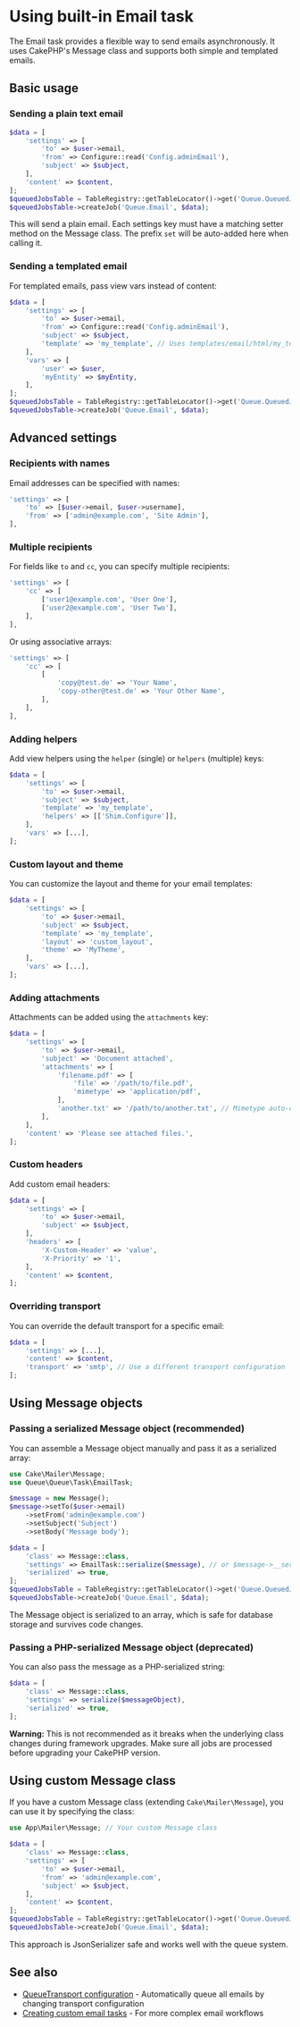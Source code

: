 # Using built-in Email task

The Email task provides a flexible way to send emails asynchronously. It uses CakePHP's Message class and supports both simple and templated emails.

## Basic usage

### Sending a plain text email

```php
$data = [
    'settings' => [
        'to' => $user->email,
        'from' => Configure::read('Config.adminEmail'),
        'subject' => $subject,
    ],
    'content' => $content,
];
$queuedJobsTable = TableRegistry::getTableLocator()->get('Queue.QueuedJobs');
$queuedJobsTable->createJob('Queue.Email', $data);
```

This will send a plain email. Each settings key must have a matching setter method on the Message class.
The prefix `set` will be auto-added here when calling it.

### Sending a templated email

For templated emails, pass view vars instead of content:
```php
$data = [
    'settings' => [
        'to' => $user->email,
        'from' => Configure::read('Config.adminEmail'),
        'subject' => $subject,
        'template' => 'my_template', // Uses templates/email/html/my_template.php
    ],
    'vars' => [
        'user' => $user,
        'myEntity' => $myEntity,
    ],
];
$queuedJobsTable = TableRegistry::getTableLocator()->get('Queue.QueuedJobs');
$queuedJobsTable->createJob('Queue.Email', $data);
```

## Advanced settings

### Recipients with names

Email addresses can be specified with names:
```php
'settings' => [
    'to' => [$user->email, $user->username],
    'from' => ['admin@example.com', 'Site Admin'],
],
```

### Multiple recipients

For fields like `to` and `cc`, you can specify multiple recipients:
```php
'settings' => [
    'cc' => [
        ['user1@example.com', 'User One'],
        ['user2@example.com', 'User Two'],
    ],
],
```
Or using associative arrays:
```php
'settings' => [
    'cc' => [
        [
            'copy@test.de' => 'Your Name',
            'copy-other@test.de' => 'Your Other Name',
        ],
    ],
],
```

### Adding helpers

Add view helpers using the `helper` (single) or `helpers` (multiple) keys:
```php
$data = [
    'settings' => [
        'to' => $user->email,
        'subject' => $subject,
        'template' => 'my_template',
        'helpers' => [['Shim.Configure']],
    ],
    'vars' => [...],
];
```

### Custom layout and theme

You can customize the layout and theme for your email templates:
```php
$data = [
    'settings' => [
        'to' => $user->email,
        'subject' => $subject,
        'template' => 'my_template',
        'layout' => 'custom_layout',
        'theme' => 'MyTheme',
    ],
    'vars' => [...],
];
```

### Adding attachments

Attachments can be added using the `attachments` key:
```php
$data = [
    'settings' => [
        'to' => $user->email,
        'subject' => 'Document attached',
        'attachments' => [
            'filename.pdf' => [
                'file' => '/path/to/file.pdf',
                'mimetype' => 'application/pdf',
            ],
            'another.txt' => '/path/to/another.txt', // Mimetype auto-detected
        ],
    ],
    'content' => 'Please see attached files.',
];
```

### Custom headers

Add custom email headers:
```php
$data = [
    'settings' => [
        'to' => $user->email,
        'subject' => $subject,
    ],
    'headers' => [
        'X-Custom-Header' => 'value',
        'X-Priority' => '1',
    ],
    'content' => $content,
];
```

### Overriding transport

You can override the default transport for a specific email:
```php
$data = [
    'settings' => [...],
    'content' => $content,
    'transport' => 'smtp', // Use a different transport configuration
];
```

## Using Message objects

### Passing a serialized Message object (recommended)

You can assemble a Message object manually and pass it as a serialized array:
```php
use Cake\Mailer\Message;
use Queue\Queue\Task\EmailTask;

$message = new Message();
$message->setTo($user->email)
    ->setFrom('admin@example.com')
    ->setSubject('Subject')
    ->setBody('Message body');

$data = [
    'class' => Message::class,
    'settings' => EmailTask::serialize($message), // or $message->__serialize()
    'serialized' => true,
];
$queuedJobsTable = TableRegistry::getTableLocator()->get('Queue.QueuedJobs');
$queuedJobsTable->createJob('Queue.Email', $data);
```

The Message object is serialized to an array, which is safe for database storage and survives code changes.

### Passing a PHP-serialized Message object (deprecated)

You can also pass the message as a PHP-serialized string:
```php
$data = [
    'class' => Message::class,
    'settings' => serialize($messageObject),
    'serialized' => true,
];
```

**Warning:** This is not recommended as it breaks when the underlying class changes during framework upgrades. Make sure all jobs are processed before upgrading your CakePHP version.


## Using custom Message class

If you have a custom Message class (extending `Cake\Mailer\Message`), you can use it by specifying the class:

```php
use App\Mailer\Message; // Your custom Message class

$data = [
    'class' => Message::class,
    'settings' => [
        'to' => $user->email,
        'from' => 'admin@example.com',
        'subject' => $subject,
    ],
    'content' => $content,
];
$queuedJobsTable = TableRegistry::getTableLocator()->get('Queue.QueuedJobs');
$queuedJobsTable->createJob('Queue.Email', $data);
```

This approach is JsonSerializer safe and works well with the queue system.

## See also

- [QueueTransport configuration](../mailing.md#using-queuetransport) - Automatically queue all emails by changing transport configuration
- [Creating custom email tasks](../mailing.md#creating-custom-email-tasks) - For more complex email workflows
